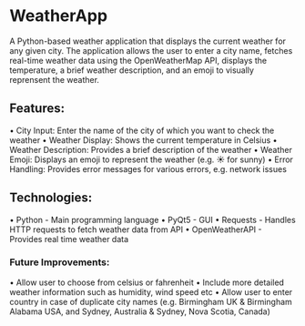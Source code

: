 # WeatherApp

A Python-based weather application that displays the current weather for any given city. The application allows the user to enter a city name, fetches real-time weather data using the OpenWeatherMap API, displays the temperature, a brief weather description, and an emoji to visually reprensent the weather.

## Features:
• City Input: Enter the name of the city of which you want to check the weather
• Weather Display: Shows the current temperature in Celsius
• Weather Description: Provides a brief description of the weather
• Weather Emoji: Displays an emoji to represent the weather (e.g. ☀️ for sunny)
• Error Handling: Provides error messages for various errors, e.g. network issues

## Technologies:
• Python - Main programming language
• PyQt5 - GUI
• Requests - Handles HTTP requests to fetch weather data from API
• OpenWeatherAPI - Provides real time weather data

### Future Improvements:
• Allow user to choose from celsius or fahrenheit
• Include more detailed weather information such as humidity, wind speed etc
• Allow user to enter country in case of duplicate city names (e.g. Birmingham UK & Birmingham Alabama USA, and Sydney, Australia & Sydney, Nova Scotia, Canada)
